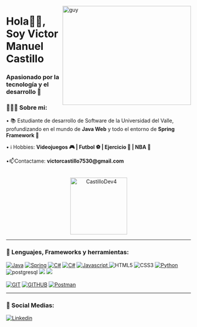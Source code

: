 <img align="right" height="270px" alt="guy" width="350" src="https://i.pinimg.com/originals/e4/26/70/e426702edf874b181aced1e2fa5c6cde.gif" /> </a>   
 
<h1 align="left">Hola👋🏽, Soy Victor Manuel Castillo</h1>

<h3 align="left">Apasionado por la tecnología y el desarrollo 🚀</h3>

<div align="left">
    <h3>👨🏽‍💻 Sobre mi:</h3>
        <p>• 📚 Estudiante de desarrollo de Software de la Universidad del Valle, profundizando en el mundo de <b>Java Web</b> y todo el entorno de <b>Spring Framework 🍃</b> </p>
        <p>• ℹ️ Hobbies: <b> Videojuegos 🎮 | Futbol ⚽ | Ejercicio 🏃 | NBA 🏀</b></p>
        <p>•📫Contactame: <b> victorcastillo7530@gmail.com</b></p>
</div><br>

<div align="center">
    <img height="155em" src="https://github-readme-stats.vercel.app/api/top-langs/?username=CastilloDev4&theme=blue-green" alt="CastilloDev4" />
</div>
    
---

<div>
  <h3>🧰 Lenguajes, Frameworks y herramientas:</h3>
    <a href="https://"><img src="https://img.shields.io/badge/java-%23ED8B00.svg?style=for-the-badge&logo=java&logoColor=white" alt="Java"></a> 
    <a href="https://"><img src="https://img.shields.io/badge/Spring-6DB33F?style=for-the-badge&logo=spring&logoColor=white" alt="Spring"></a>
    <a href="https://"><img src="https://img.shields.io/badge/c%23-%23239120.svg?style=for-the-badge&logo=c-sharp&logoColor=white" alt="C#"></a>
    <a href="https://"><img src="https://img.shields.io/badge/.NET-5C2D91?style=for-the-badge&logo=.net&logoColor=white" alt="C#"></a>
    <a href="https://"><img src="https://img.shields.io/static/v1?label=&message=Javascript&color=%23F7DF1E&style=for-the-badge&logo=javascript&logoColor=grey" alt="Javascript"> </a>
    <img  alt="HTML5" src="https://img.shields.io/badge/html5-%23E34F26.svg?style=for-the-badge&logo=html5&logoColor=white"/>
    <img  alt="CSS3" src="https://img.shields.io/badge/css3-%231572B6.svg?style=for-the-badge&logo=css3&logoColor=white"/>
    <a href="https://"><img src="https://img.shields.io/badge/python-3670A0?style=for-the-badge&logo=python&logoColor=ffdd54" alt="Python"></a>
    <br>
    <img  alt="postgresql" src="https://img.shields.io/badge/postgreSQL-4169E1.svg?style=for-the-badge&logo=postgresql&logoColor=white"/> 
    <img src="https://img.shields.io/badge/mysql-%2300f.svg?&style=for-the-badge&logo=mysql&logoColor=white"/>
    <img src="https://img.shields.io/badge/Google_Cloud-4285F4?style=for-the-badge&logo=google-cloud&logoColor=white"/>
    <br><br>
    <a href="https://"><img src="https://img.shields.io/static/v1?label=&message=GIT&color=%23F05032&style=for-the-badge&logo=git&logoColor=whitesmoke" alt="GIT"></a>
    <a href="https://"><img src="https://img.shields.io/static/v1?label=&message=GITHUB&color=%23181717&style=for-the-badge&logo=github&logoColor=whitesmoke" alt="GITHUB"></a>
    <a href="#"><img alt="Postman" src="https://img.shields.io/badge/Postman-FF6C37?style=for-the-badge&logo=Postman&logoColor=white"></a>
    
</div>

___

<div>
  <h3>📱 Social Medias:</h3>
    <a href="https://www.linkedin.com/in/victor-castillo-/" target="_blank"><img src="https://img.shields.io/static/v1?label=&message=Linkedin&color=0A66C2&style=for-the-badge&logo=linkedin&logoColor=whitesmoke" alt="Linkedin"></a>
    

